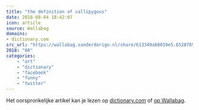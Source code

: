 ```yaml
---
title: "the definition of callipygous"
date: 2018-08-04 18:42:07
icon: article
source: Wallabag
domains:
- dictionary.com
src_url: "https://wallabag.sanderdorigo.nl/share/613349a68019e5.65287692"
2018: "08"
categories:
    - "art"
    - "dictionary"
    - "facebook"
    - "funny"
    - "twitter"
---
```

Het oorspronkelijke artikel kan je lezen op [dictionary.com](https://www.dictionary.com/browse/callipygous) of [op Wallabag](https://wallabag.sanderdorigo.nl/share/613349a68019e5.65287692). 